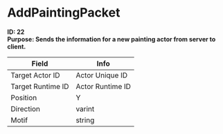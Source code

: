 # AddPaintingPacket

**ID: 22**  
**Purpose: Sends the information for a new painting actor from server to client.**  

<table><thead><tr><th>Field</th><th>Info</th></tr></thead><tbody>
<tr><td>Target Actor ID</td><td>Actor Unique ID</td></tr>
<tr><td>Target Runtime ID</td><td>Actor Runtime ID</td></tr>
<tr><td>Position</td><td>Y</td></tr>
<tr><td>Direction</td><td>varint</td></tr>
<tr><td>Motif</td><td>string</td></tr>
</tbody></table>